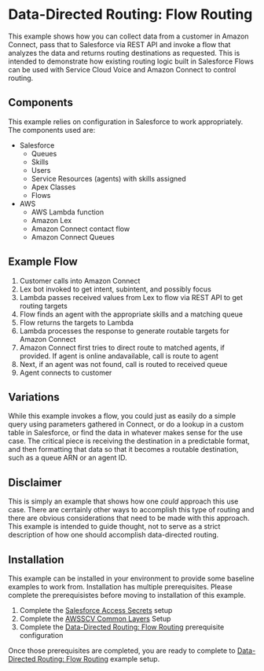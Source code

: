 # Data-Directed Routing: Flow Routing
This example shows how you can collect data from a customer in Amazon Connect, pass that to Salesforce via REST API and invoke a flow that analyzes the data and returns routing destinations as requested. This is intended to demonstrate how existing routing logic built in Salesforce Flows can be used with Service Cloud Voice and Amazon Connect to control routing. 

## Components
This example relies on configuration in Salesforce to work appropriately. The components used are:
- Salesforce
    - Queues
    - Skills
    - Users
    - Service Resources (agents) with skills assigned
    - Apex Classes
    - Flows
- AWS
    - AWS Lambda function
    - Amazon Lex
    - Amazon Connect contact flow
    - Amazon Connect Queues

## Example Flow
1. Customer calls into Amazon Connect
2. Lex bot invoked to get intent, subintent, and possibly focus
3. Lambda passes received values from Lex to flow via REST API to get routing targets
4. Flow finds an agent with the appropriate skills and a matching queue
5. Flow returns the targets to Lambda
6. Lambda processes the response to generate routable targets for Amazon Connect
7. Amazon Connect first tries to direct route to matched agents, if provided. If agent is online andavailable, call is route to agent
8. Next, if an agent was not found, call is routed to received queue
9. Agent connects to customer

## Variations
While this example invokes a flow, you could just as easily do a simple query using parameters gathered in Connect, or do a lookup in a custom table in Salesforce, or find the data in whatever makes sense for the use case. The critical piece is receiving the destination in a predictable format, and then formatting that data so that it becomes a routable destination, such as a queue ARN or an agent ID. 

## Disclaimer
This is simply an example that shows how one *could* approach this use case. There are cerrtainly other ways to accomplish this type of routing and there are obvious considerations that need to be made with this approach. This example is intended to guide thought, not to serve as a strict description of how one should accomplish data-directed routing.

## Installation
This example can be installed in your environment to provide some baseline examples to work from. Installation has multiple prerequisites. Please complete the prerequisistes before moving to installation of this example.
1. Complete the [Salesforce Access Secrets](../common/AWSSCV-SalesforceAccessSecrets) setup
2. Complete the [AWSSCV Common Layers](../common/AWSSCV-CommonLayers) Setup
3. Complete the [Data-Directed Routing: Flow Routing](ddr_fr_prereq_config.md) prerequisite configuration

Once those prerequisites are completed, you are ready to complete to [Data-Directed Routing: Flow Routing](ddr_fr_install.md) example setup.